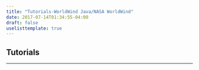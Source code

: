 ```yaml
---
title: "Tutorials-WorldWind Java/NASA WorldWind"
date: 2017-07-14T01:34:55-04:00
draft: false
uselisttemplate: true
---
```


## Tutorials

---
